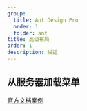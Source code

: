 ```yaml
---
group:
  title: Ant Design Pro
  order: 1
  folder: ant
title: 高级布局
order: 1
description: 描述
---
```


## 从服务器加载菜单

[官方文档案例](https://procomponents.ant.design/components/layout?tab=api#%E4%BB%8E%E6%9C%8D%E5%8A%A1%E5%99%A8%E5%8A%A0%E8%BD%BD-menu)
